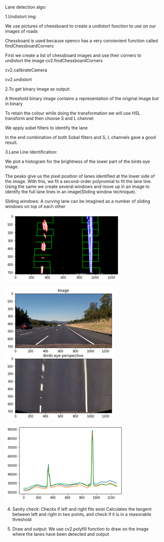 Lane detection algo:

1.Undistort img:

We use pictures of cheesboard to create a undistort function to use on our images of roads

Chessboard is used because opencv has a very convienient function called findChessboardCorners

First we create a list of chessboard images and use their corners to undistort the image
cv2.findChessboardCorners

cv2.calibrateCamera

cv2.undistort


2.To get binary image as output:

A threshold binary image contains a representation of the original image but in binary

To retain the colour while doing the transformation we will use HSL transform and then choose S and L channel 

We apply sobel filters to identify the lane

In the end combination of both Sobel filters and S, L channels gave a good result.


3.Lane Line Identification:

We plot a histogram for the brightness of the lower part of the birds eye image.

The peaks give us the pixel position of lanes identified at the lower side of the image. With this, we fit a second-order polynomial to fit the lane line. Using the same we create several windows and move up in an image to identify the full lane lines in an image(Sliding window technique).

Sliding windows:
A curving lane can be imagined as a number of sliding windows on top of each other

<p>
    <img src="ouput/sliding_windows.png" />
</p>

<p>
     <img src="ouput/Birds_eye_perspective.png"" />
</p>

<p>
    <img src="ouput/Birds_eye_histogram.png"  />
</p>

  
4. Sanity check:
Checks if left and right fits exist
Calculates the tangent between left and right in two points, and check if it is in a reasonable threshold

5. Draw and output:
We use cv2.polyfill function to draw on the image where the lanes have been detected and output


